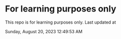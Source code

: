 # For learning purposes only
This repo is for learning purposes only.
Last updated at

Sunday, August 20, 2023 12:49:53 AM

